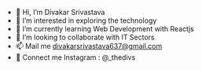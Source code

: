 - 👋 Hi, I’m Divakar Srivastava 
- 👀 I’m interested in exploring the technology
- 🌱 I’m currently learning Web Development with Reactjs
- 💞️ I’m looking to collaborate with IT Sectors
- 📫 Mail me divakarsrivastava637@gmail.com
- 👋 Connect me Instagram : @_thedivs
<!---
thedivs/thedivs is a ✨ special ✨ repository because its `README.md` (this file) appears on your GitHub profile.
You can click the Preview link to take a look at your changes.
--->
